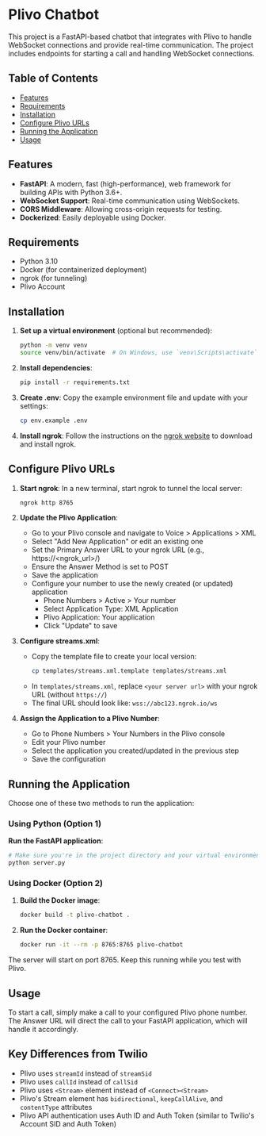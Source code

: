 # Plivo Chatbot

This project is a FastAPI-based chatbot that integrates with Plivo to handle WebSocket connections and provide real-time communication. The project includes endpoints for starting a call and handling WebSocket connections.

## Table of Contents

- [Features](#features)
- [Requirements](#requirements)
- [Installation](#installation)
- [Configure Plivo URLs](#configure-plivo-urls)
- [Running the Application](#running-the-application)
- [Usage](#usage)

## Features

- **FastAPI**: A modern, fast (high-performance), web framework for building APIs with Python 3.6+.
- **WebSocket Support**: Real-time communication using WebSockets.
- **CORS Middleware**: Allowing cross-origin requests for testing.
- **Dockerized**: Easily deployable using Docker.

## Requirements

- Python 3.10
- Docker (for containerized deployment)
- ngrok (for tunneling)
- Plivo Account

## Installation

1. **Set up a virtual environment** (optional but recommended):

   ```sh
   python -m venv venv
   source venv/bin/activate  # On Windows, use `venv\Scripts\activate`
   ```

2. **Install dependencies**:

   ```sh
   pip install -r requirements.txt
   ```

3. **Create .env**:
   Copy the example environment file and update with your settings:

   ```sh
   cp env.example .env
   ```

4. **Install ngrok**:
   Follow the instructions on the [ngrok website](https://ngrok.com/download) to download and install ngrok.

## Configure Plivo URLs

1. **Start ngrok**:
   In a new terminal, start ngrok to tunnel the local server:

   ```sh
   ngrok http 8765
   ```

2. **Update the Plivo Application**:

   - Go to your Plivo console and navigate to Voice > Applications > XML
   - Select "Add New Application" or edit an existing one
   - Set the Primary Answer URL to your ngrok URL (e.g., https://<ngrok_url>/)
   - Ensure the Answer Method is set to POST
   - Save the application
   - Configure your number to use the newly created (or updated) application
     - Phone Numbers > Active > Your number
     - Select Application Type: XML Application
     - Plivo Application: Your application
     - Click "Update" to save

3. **Configure streams.xml**:

   - Copy the template file to create your local version:
     ```sh
     cp templates/streams.xml.template templates/streams.xml
     ```
   - In `templates/streams.xml`, replace `<your server url>` with your ngrok URL (without `https://`)
   - The final URL should look like: `wss://abc123.ngrok.io/ws`

4. **Assign the Application to a Plivo Number**:
   - Go to Phone Numbers > Your Numbers in the Plivo console
   - Edit your Plivo number
   - Select the application you created/updated in the previous step
   - Save the configuration

## Running the Application

Choose one of these two methods to run the application:

### Using Python (Option 1)

**Run the FastAPI application**:

```sh
# Make sure you're in the project directory and your virtual environment is activated
python server.py
```

### Using Docker (Option 2)

1. **Build the Docker image**:

   ```sh
   docker build -t plivo-chatbot .
   ```

2. **Run the Docker container**:
   ```sh
   docker run -it --rm -p 8765:8765 plivo-chatbot
   ```

The server will start on port 8765. Keep this running while you test with Plivo.

## Usage

To start a call, simply make a call to your configured Plivo phone number. The Answer URL will direct the call to your FastAPI application, which will handle it accordingly.

## Key Differences from Twilio

- Plivo uses `streamId` instead of `streamSid`
- Plivo uses `callId` instead of `callSid`
- Plivo uses `<Stream>` element instead of `<Connect><Stream>`
- Plivo's Stream element has `bidirectional`, `keepCallAlive`, and `contentType` attributes
- Plivo API authentication uses Auth ID and Auth Token (similar to Twilio's Account SID and Auth Token)
